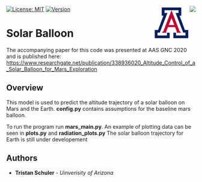 <img src="SpaceTrex.png" align="right" height = "100" />    <img src="UofALogo.png" align="right" height = "90" />

[![License: MIT](https://img.shields.io/badge/License-MIT-yellow.svg)](https://opensource.org/licenses/MIT)
[![Version](https://img.shields.io/pypi/pyversions/event-bus-py2.svg)](https://www.python.org/download/releases/2.7/)

# Solar Balloon
The accompanying paper for this code was presented at AAS GNC 2020 and is published here: 
https://www.researchgate.net/publication/338936020_Altitude_Control_of_a_Solar_Balloon_for_Mars_Exploration

## Overview

This model is used to predict the altitude trajectory of a solar balloon on Mars and the Earth.  **config.py** contains assumptions for the baseline mars balloon.

To run the program run **mars_main.py**.  An example of plotting data can be seen in **plots.py** and **radiation_plots.py** The solar balloon trajectory for Earth is still under developement

## Authors

* **Tristan Schuler** - *Uinverisity of Arizona* 

